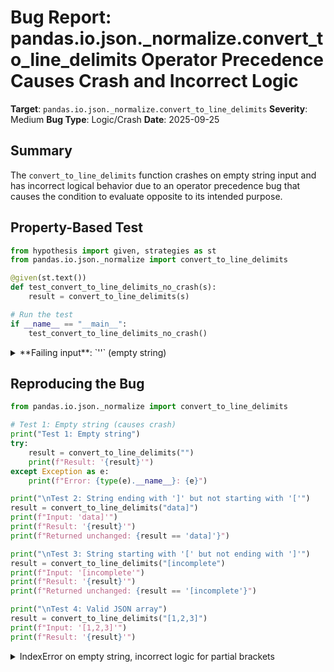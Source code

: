 # Bug Report: pandas.io.json._normalize.convert_to_line_delimits Operator Precedence Causes Crash and Incorrect Logic

**Target**: `pandas.io.json._normalize.convert_to_line_delimits`
**Severity**: Medium
**Bug Type**: Logic/Crash
**Date**: 2025-09-25

## Summary

The `convert_to_line_delimits` function crashes on empty string input and has incorrect logical behavior due to an operator precedence bug that causes the condition to evaluate opposite to its intended purpose.

## Property-Based Test

```python
from hypothesis import given, strategies as st
from pandas.io.json._normalize import convert_to_line_delimits

@given(st.text())
def test_convert_to_line_delimits_no_crash(s):
    result = convert_to_line_delimits(s)

# Run the test
if __name__ == "__main__":
    test_convert_to_line_delimits_no_crash()
```

<details>

<summary>
**Failing input**: `''` (empty string)
</summary>
```
Traceback (most recent call last):
  File "/home/npc/pbt/agentic-pbt/worker_/15/hypo.py", line 10, in <module>
    test_convert_to_line_delimits_no_crash()
    ~~~~~~~~~~~~~~~~~~~~~~~~~~~~~~~~~~~~~~^^
  File "/home/npc/pbt/agentic-pbt/worker_/15/hypo.py", line 5, in test_convert_to_line_delimits_no_crash
    def test_convert_to_line_delimits_no_crash(s):
                  ^^^
  File "/home/npc/miniconda/lib/python3.13/site-packages/hypothesis/core.py", line 2124, in wrapped_test
    raise the_error_hypothesis_found
  File "/home/npc/pbt/agentic-pbt/worker_/15/hypo.py", line 6, in test_convert_to_line_delimits_no_crash
    result = convert_to_line_delimits(s)
  File "/home/npc/miniconda/lib/python3.13/site-packages/pandas/io/json/_normalize.py", line 38, in convert_to_line_delimits
    if not s[0] == "[" and s[-1] == "]":
           ~^^^
IndexError: string index out of range
Falsifying example: test_convert_to_line_delimits_no_crash(
    s='',
)
```
</details>

## Reproducing the Bug

```python
from pandas.io.json._normalize import convert_to_line_delimits

# Test 1: Empty string (causes crash)
print("Test 1: Empty string")
try:
    result = convert_to_line_delimits("")
    print(f"Result: '{result}'")
except Exception as e:
    print(f"Error: {type(e).__name__}: {e}")

print("\nTest 2: String ending with ']' but not starting with '['")
result = convert_to_line_delimits("data]")
print(f"Input: 'data]'")
print(f"Result: '{result}'")
print(f"Returned unchanged: {result == 'data]'}")

print("\nTest 3: String starting with '[' but not ending with ']'")
result = convert_to_line_delimits("[incomplete")
print(f"Input: '[incomplete'")
print(f"Result: '{result}'")
print(f"Returned unchanged: {result == '[incomplete'}")

print("\nTest 4: Valid JSON array")
result = convert_to_line_delimits("[1,2,3]")
print(f"Input: '[1,2,3]'")
print(f"Result: '{result}'")
```

<details>

<summary>
IndexError on empty string, incorrect logic for partial brackets
</summary>
```
Test 1: Empty string
Error: IndexError: string index out of range

Test 2: String ending with ']' but not starting with '['
Input: 'data]'
Result: 'data]'
Returned unchanged: True

Test 3: String starting with '[' but not ending with ']'
Input: '[incomplete'
Result: 'incomplet
'
Returned unchanged: False

Test 4: Valid JSON array
Input: '[1,2,3]'
Result: '1
2
3
'
```
</details>

## Why This Is A Bug

This function violates expected behavior in three critical ways:

1. **Crashes on empty string input**: The function attempts to access `s[0]` and `s[-1]` without checking if the string is empty, causing an `IndexError`. Empty strings are common in data processing and should be handled gracefully.

2. **Operator precedence bug causes incorrect logic**: The condition on line 38 reads:
   ```python
   if not s[0] == "[" and s[-1] == "]":
   ```
   Due to Python's operator precedence (`not` binds tighter than `and`), this is evaluated as:
   ```python
   if (not (s[0] == "[")) and (s[-1] == "]"):
   ```
   This means "return unchanged if first char is NOT '[' AND last char IS ']'", which is the opposite of the intended logic.

3. **Comment contradicts implementation**: The comment states "Determine we have a JSON list to turn to lines otherwise just return the json object". The function should check if the string is a JSON array (starts with '[' AND ends with ']'), but instead it checks for a nonsensical condition due to the operator precedence issue.

The consequences are:
- Strings like `"data]"` incorrectly trigger the early return (they shouldn't)
- Strings like `"[incomplete"` are incorrectly processed by `convert_json_to_lines` (they should return unchanged)
- Valid JSON arrays only work by coincidence, not by design

## Relevant Context

The `convert_to_line_delimits` function is part of pandas' JSON I/O functionality, specifically used when writing JSON with the `lines=True` parameter. It's called from `pandas/io/json/_json.py` in the `to_json` function:

```python
if lines:
    s = convert_to_line_delimits(s)
```

The function's purpose is to convert JSON arrays to line-delimited JSON format (also known as JSONL or NDJSON), where each array element is on a separate line. This is a common format for streaming JSON data.

The function is internal (in the `_normalize` module) but is used in public-facing functionality. While not documented in the public API, it affects users who use `DataFrame.to_json(lines=True)` or similar operations.

Documentation reference: The `lines` parameter is documented at https://pandas.pydata.org/docs/reference/api/pandas.DataFrame.to_json.html

## Proposed Fix

```diff
def convert_to_line_delimits(s: str) -> str:
    """
    Helper function that converts JSON lists to line delimited JSON.
    """
    # Determine we have a JSON list to turn to lines otherwise just return the
    # json object, only lists can
-   if not s[0] == "[" and s[-1] == "]":
+   if not s or not (s[0] == "[" and s[-1] == "]"):
        return s
    s = s[1:-1]

    return convert_json_to_lines(s)
```